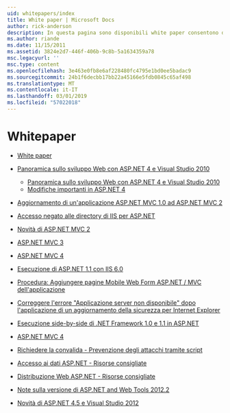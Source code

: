 ```yaml
---
uid: whitepapers/index
title: White paper | Microsoft Docs
author: rick-anderson
description: In questa pagina sono disponibili white paper consentono di installare e configurare ASP.NET di supporto per la scrittura di applicazioni ASP.NET sicure, veloci e flessibili.
ms.author: riande
ms.date: 11/15/2011
ms.assetid: 3824e2d7-446f-406b-9c8b-5a1634359a78
msc.legacyurl: ''
msc.type: content
ms.openlocfilehash: 3e463e0fb8e6af228480fc4795e1bd0ee5badac9
ms.sourcegitcommit: 24b1f6decbb17bb22a45166e5fdb0845c65af498
ms.translationtype: MT
ms.contentlocale: it-IT
ms.lasthandoff: 03/01/2019
ms.locfileid: "57022018"
---
```

<a name="whitepapers"></a>Whitepaper
====================
- [White paper](overview.md)
- [Panoramica sullo sviluppo Web con ASP.NET 4 e Visual Studio 2010](aspnet4/index.md)

    - [Panoramica sullo sviluppo Web con ASP.NET 4 e Visual Studio 2010](aspnet4/overview.md)
    - [Modifiche importanti in ASP.NET 4](aspnet4/breaking-changes.md)
- [Aggiornamento di un'applicazione ASP.NET MVC 1.0 ad ASP.NET MVC 2](aspnet-mvc2-upgrade-notes.md)
- [Accesso negato alle directory di IIS per ASP.NET](denied-access-to-iis-directories.md)
- [Novità di ASP.NET MVC 2](what-is-new-in-aspnet-mvc.md)
- [ASP.NET MVC 3](mvc3-release-notes.md)
- [ASP.NET MVC 4](mvc4-beta-release-notes.md)
- [Esecuzione di ASP.NET 1.1 con IIS 6.0](aspnet-and-iis6.md)
- [Procedura: Aggiungere pagine Mobile Web Form ASP.NET / MVC dell'applicazione](add-mobile-pages-to-your-aspnet-web-forms-mvc-application.md)
- [Correggere l'errore "Applicazione server non disponibile" dopo l'applicazione di un aggiornamento della sicurezza per Internet Explorer](ms03-32-issue.md)
- [Esecuzione side-by-side di .NET Framework 1.0 e 1.1 in ASP.NET](side-by-side-with-10.md)
- [ASP.NET MVC 4](mvc4-release-notes.md)
- [Richiedere la convalida - Prevenzione degli attacchi tramite script](request-validation.md)
- [Accesso ai dati ASP.NET - Risorse consigliate](aspnet-data-access-content-map.md)
- [Distribuzione Web ASP.NET - Risorse consigliate](aspnet-web-deployment-content-map.md)
- [Note sulla versione di ASP.NET and Web Tools 2012.2](aspnet-and-web-tools-20122-release-notes.md)
- [Novità di ASP.NET 4.5 e Visual Studio 2012](whats-new-in-aspnet-45-and-visual-studio-2012.md)
